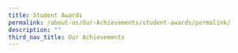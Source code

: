 ```yaml
---
title: Student Awards
permalink: /about-us/Our-Achievements/student-awards/permalink/
description: ""
third_nav_title: Our Achievements
---
```

